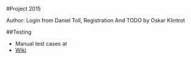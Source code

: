#Project 2015

Author: Login from Daniel Toll, Registration And TODO by Oskar Klintrot

##Testing
 * Manual test cases at 
  * [Wiki](https://github.com/OskarKlintrotSkolarbeteWP14/1dv608-Project/wiki/Test-Cases)

